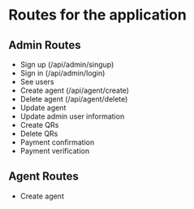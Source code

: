 # Routes for the application

## Admin Routes

- Sign up (/api/admin/singup)
- Sign in (/api/admin/login)
- See users
- Create agent (/api/agent/create)
- Delete agent (/api/agent/delete)
- Update agent
- Update admin user information
- Create QRs
- Delete QRs
- Payment confirmation
- Payment verification

## Agent Routes

- Create agent
